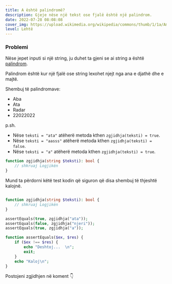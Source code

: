 ```yaml
---
title: A është palindromë?
description: Gjeje nëse një tekst ose fjalë është një palindrom.
date: 2022-07-28 08:08:08
cover_img: https://upload.wikimedia.org/wikipedia/commons/thumb/1/1a/Ambigram_palindrome_%CE%9D%CE%99%CE%A8%CE%9F%CE%9D%CE%91%CE%9D%CE%9F%CE%9C%CE%97%CE%9C%CE%91%CE%A4%CE%91%CE%9C%CE%97%CE%9C%CE%9F%CE%9D%CE%91%CE%9D%CE%9F%CE%A8%CE%99%CE%9D_%28Wash_your_sins%2C_not_only_your_face%2C_in_Greek%29.jpg/800px-Ambigram_palindrome_%CE%9D%CE%99%CE%A8%CE%9F%CE%9D%CE%91%CE%9D%CE%9F%CE%9C%CE%97%CE%9C%CE%91%CE%A4%CE%91%CE%9C%CE%97%CE%9C%CE%9F%CE%9D%CE%91%CE%9D%CE%9F%CE%A8%CE%99%CE%9D_%28Wash_your_sins%2C_not_only_your_face%2C_in_Greek%29.jpg
level: Lehtë    
---
```


### Problemi

Nëse jepet inputi si një string, ju duhet ta gjeni se ai string a është [palindrom](https://en.wikipedia.org/wiki/Palindrome).    

Palindrom është kur një fjalë ose string lexohet njejt nga ana e djathë dhe e majtë.    

Shembuj të palindromave:
* Aba
* Ata
* Radar
* 22022022
          
p.sh.
* Nëse `teksti = "ata"` atëherë metoda kthen `zgjidhja(teksti) = true`.
* Nëse `teksti = "aasss"` atëherë metoda kthen `zgjidhja(teksti) = false`.
* Nëse `teksti = "a"` atëherë metoda kthen `zgjidhja(teksti) = true`.

          
```php
function zgjidhja(string $teksti): bool {
    // shkruaj Logjikën                        
}

```   

Mund ta përdorni këtë test kodin që siguron që disa shembuj të thjeshtë kalojnë.

```php

function zgjidhja(string $teksti): bool {
    // shkruaj Logjikën                        
}

assertEquals(true, zgjidhja("ata"));
assertEquals(false, zgjidhja("njeri"));
assertEquals(true, zgjidhja("a"));

function assertEquals($ex, $res) {
	if ($ex !== $res) {
		echo "Deshtoj...  \n";
		exit;
	}
	echo "Kaloj\n";
}
```
   

Postojeni zgjidhjen në koment 👇
